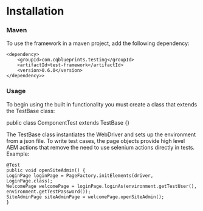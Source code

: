 # Installation

### Maven

To use the framework in a maven project, add the following dependency:

```
<dependency>
	<groupId>com.cqblueprints.testing</groupId>
	<artifactId>test-framework</artifactId>
	<version>0.6.0</version>
</dependency>>
```

### Usage

To begin using the built in functionality you must create a class that extends the TestBase class:

public class ComponentTest extends TestBase {}

The TestBase class instantiates the WebDriver and sets up the environment from a json file. To write test cases, the page objects provide high level AEM actions that remove the need to use selenium actions directly in tests. Example:

```
@Test
public void openSiteAdmin() {
LoginPage loginPage = PageFactory.initElements(driver, LoginPage.class);
WelcomePage welcomePage = loginPage.loginAs(environment.getTestUser(), environment.getTestPassword());		
SiteAdminPage siteAdminPage = welcomePage.openSiteAdmin();
}
```

